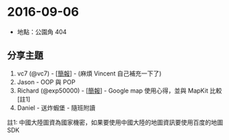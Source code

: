 # 2016-09-06

- 地點：公園角 404

## 分享主題

1. vc7 (@vc7) - [[簡報]()] - (麻煩 Vincent 自己補充一下了)
2. Jason - OOP 與 POP
3. Richard (@exp50000) - [[簡報](https://speakerdeck.com/exp50000/ios-google-map-sdk-v-dot-s-mapkit)] - Google map 使用心得，並與 MapKit 比較 [註1]
4. Daniel - 送炸蝦堡 - 隨班附讀

註1: 中國大陸圖資為國家機密，如果要使用中國大陸的地圖資訊要使用百度的地圖SDK
